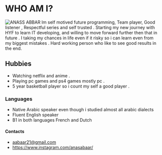 # WHO AM I?

![ANASS ABBAR](https://scontent-bru2-1.xx.fbcdn.net/v/t1.6435-9/138770336_2539885669641899_4097351773867985883_n.jpg?_nc_cat=101&ccb=1-7&_nc_sid=174925&_nc_ohc=sE-KWwLP0gkAX_JzZV_&tn=i-pg74mYW7JGqCH3&_nc_ht=scontent-bru2-1.xx&oh=00_AT-31wT1J_AJ01maipmMP2YfAY82gHjDI7wH-TvT3CoMFg&oe=62FA7A1A)
Im self motived future programming, Team player, Good listener ,
Respectful series and self trusted . Starting my new journey with HYF to learn
IT developing, and willing to move forward further then that in future . I
taking my chances in life even if it risky so i can learn even from my biggest
mistakes . Hard working person who like to see good results in the end.

## Hubbies

- Watching netflix and anime .
- Playing pc games and ps4 games mostly pc .
- 5 year basketball player so i count my self a good player .

### Languages

- Native Arabic speaker even though i studied almost all arabic dialects
- Fluent English speaker
- B1 in both languages French and Dutch

#### Contacts

- aabaar21@gmail.com
- <https://www.instagram.com/anasabaar/>
